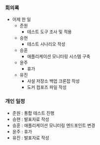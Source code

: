 ### 회의록

- 어제 한 일
    - 준원
        - 테스트 도구 조사 및 적용
    - 승현
        - 테스트 시나리오 작성
    - 승훈
        - 애플리케이션 모니터링 시스템 구축
    - 윤주
        - 휴가
    - 유진
        - 사설 저장소 백업 크론잡 작성
        - 도커 컴포즈 파일 작성

### 개인 일정

- 준원 : 통합 테스트 진행
- 승현 : 발표자료 작성
- 승훈 : 애플리케이션 모니터링 엔드포인트 변경
- 윤주 : 휴가
- 유진 : 발표자료 작성
